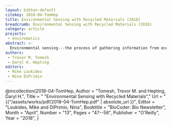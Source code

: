 ```yaml
---
layout: bibtex-default
citekey: 2018-04-TomHep
title: Environmental Sensing with Recycled Materials (2018)
breadcrumb: Environmental Sensing with Recycled Materials (2018)
category: article
projects:
 - enviromatics
abstract: >-
  Environmental sensing---the process of gathering information from ecological systems---is an essential part of ecology and sustainable agriculture. However, sensors can be expensive and difficult for citizen scientists to obtain, even though their parts are all around us, in the form of technological waste. When a gadget breaks, it is often easier and cheaper to throw it away and purchase a new one than to attempt to repair it. Citizen scientists can take advantage of this unfortunate by-product of ``throw away culture'' by harvesting the sensor technology that is often found in e-waste. In this article, we discuss an approach to the development of such sensors.
authors:
 - Trevor M. Tomesh
 - Daryl H. Hepting
editors:
 - Mike Loukides
 - Nina DiPrimio
---
```

@incollection{2018-04-TomHep,
	Author =  "Tomesh, Trevor M. and Hepting, Daryl H.",
	Title = " "Environmental Sensing with Recycled Materials","
	Url = \"{{"/assets/works/pdf/2018-04-TomHep.pdf" | absolute_url }}\",
	Editor =  "Loukides, Mike and DiPrimio, Nina",
	Booktitle =  "BioCoder: Bio Newsletter",
	Month =  "April",
	Number =  "13",
	Pages =  "47--58",
	Publisher =  "O'Reilly",
	Year =  "2018",
}
